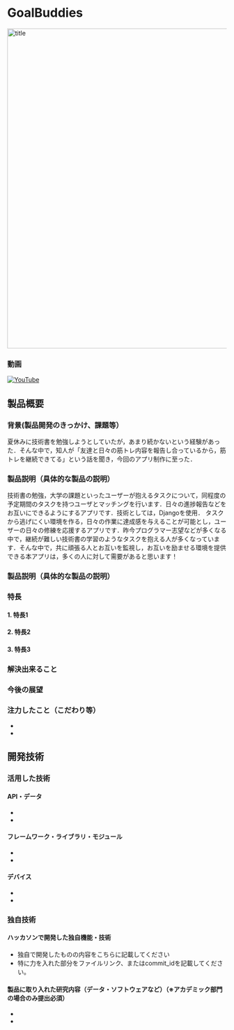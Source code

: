 # GoalBuddies

<img width="733" alt="title" src="https://github.com/jphacks/TK_2317/assets/107740686/83a3a90a-9b59-4c0b-8926-4549d2b9b413">

### 動画
[![YouTube](http://img.youtube.com/vi/YQWXJ6Og-V8/default.jpg)](https://youtu.be/YQWXJ6Og-V8)

## 製品概要

### 背景(製品開発のきっかけ、課題等）
夏休みに技術書を勉強しようとしていたが，あまり続かないという経験があった．そんな中で，知人が「友達と日々の筋トレ内容を報告し合っているから，筋トレを継続できてる」という話を聞き，今回のアプリ制作に至った．

### 製品説明（具体的な製品の説明）
技術書の勉強，大学の課題といったユーザーが抱えるタスクについて，同程度の予定期間のタスクを持つユーザとマッチングを行います．日々の進捗報告などをお互いにできるようにするアプリです．技術としては，Djangoを使用．
タスクから逃げにくい環境を作る，日々の作業に達成感を与えることが可能とし，ユーザーの日々の修練を応援するアプリです．昨今プログラマー志望などが多くなる中で，継続が難しい技術書の学習のようなタスクを抱える人が多くなっています．そんな中で，共に頑張る人とお互いを監視し，お互いを励ませる環境を提供できる本アプリは，多くの人に対して需要があると思います！
### 製品説明（具体的な製品の説明）
### 特長
#### 1. 特長1
#### 2. 特長2
#### 3. 特長3

### 解決出来ること
### 今後の展望
### 注力したこと（こだわり等）
* 
* 

## 開発技術
### 活用した技術
#### API・データ
* 
* 

#### フレームワーク・ライブラリ・モジュール
* 
* 

#### デバイス
* 
* 

### 独自技術
#### ハッカソンで開発した独自機能・技術
* 独自で開発したものの内容をこちらに記載してください
* 特に力を入れた部分をファイルリンク、またはcommit_idを記載してください。

#### 製品に取り入れた研究内容（データ・ソフトウェアなど）（※アカデミック部門の場合のみ提出必須）
* 
* 

